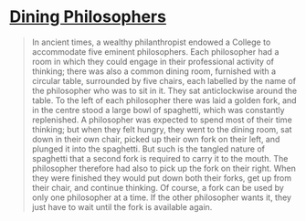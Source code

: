 # [Dining Philosophers](https://doc.rust-lang.org/1.2.0/book/dining-philosophers.html)

> In ancient times, a wealthy philanthropist endowed a College to accommodate five eminent philosophers. Each philosopher had a room in which they could engage in their professional activity of thinking; there was also a common dining room, furnished with a circular table, surrounded by five chairs, each labelled by the name of the philosopher who was to sit in it. They sat anticlockwise around the table. To the left of each philosopher there was laid a golden fork, and in the centre stood a large bowl of spaghetti, which was constantly replenished. A philosopher was expected to spend most of their time thinking; but when they felt hungry, they went to the dining room, sat down in their own chair, picked up their own fork on their left, and plunged it into the spaghetti. But such is the tangled nature of spaghetti that a second fork is required to carry it to the mouth. The philosopher therefore had also to pick up the fork on their right. When they were finished they would put down both their forks, get up from their chair, and continue thinking. Of course, a fork can be used by only one philosopher at a time. If the other philosopher wants it, they just have to wait until the fork is available again.
